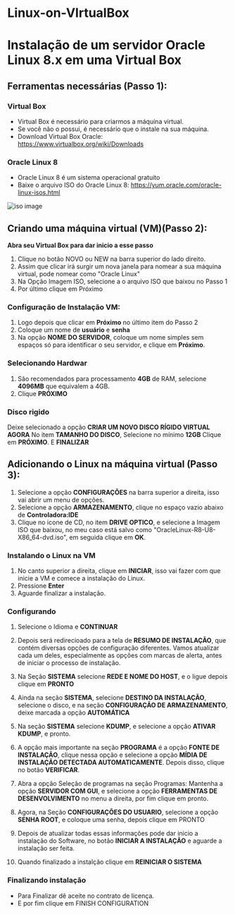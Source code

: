 # Linux-on-VIrtualBox

# Instalação de um servidor Oracle Linux 8.x em uma Virtual Box

## Ferramentas necessárias (Passo 1):

### Virtual Box
- Virtual Box é necessário para criarmos a máquina virtual.
- Se você não o possui, é necessário que o instale na sua máquina.
- Download Virtual Box Oracle: https://www.virtualbox.org/wiki/Downloads

### Oracle Linux 8
- Oracle Linux 8 é um sistema operacional gratuito
- Baixe o arquivo ISO do Oracle Linux 8: https://yum.oracle.com/oracle-linux-isos.html

![iso image](https://github.com/1saacYves/Linux-on-VIrtualBox/assets/170655155/98ecbdb2-f6a8-41e8-aca1-857903d100be)

## Criando uma máquina virtual (VM)(Passo 2):
**Abra seu Virtual Box para dar inicio a esse passo**

1. Clique no botão NOVO ou NEW na barra superior do lado direito.
2. Assim que clicar irá surgir um nova janela para nomear a sua máquina virtual, pode nomear como "Oracle Linux"
3. Na Opção Imagem ISO, selecione a o arquivo ISO que baixou no Passo 1
4. Por último clique em Próximo

### Configuração de Instalação VM:
1. Logo depois que clicar em **Próximo** no último item do Passo 2
2. Coloque um nome de **usuário** e **senha**
3. Na opção **NOME DO SERVIDOR**, coloque um nome simples sem espaços só para identificar o seu servidor, e clique em **Próximo**.

### Selecionando Hardwar
1. São recomendados para processamento **4GB** de RAM, selecione **4096MB** que equivalem a 4GB.
2. Clique **PRÓXIMO**

### Disco rigido
Deixe selecionado a opção **CRIAR UM NOVO DISCO RÍGIDO VIRTUAL AGORA**
No item **TAMANHO DO DISCO**, Selecione no mínimo **12GB**
Clique em **PRÓXIMO**.
E **FINALIZAR**

## Adicionando o Linux na máquina virtual (Passo 3):

1. Selecione a opção **CONFIGURAÇÕES** na barra superior a direita, isso vai abrir um menu de opções.
2. Selecione a opção **ARMAZENAMENTO**, clique no espaço vazio abaixo de **Controladora:IDE**
3. Clique no icone de CD, no item **DRIVE OPTICO**, e selecione a Imagem ISO que baixou, no meu caso está salvo como "OracleLinux-R8-U8-X86_64-dvd.iso", em seguida clique em **OK**.

### Instalando o Linux na VM
1. No canto superior a direita, clique em **INICIAR**, isso vai fazer com que inicie a VM e comece a instalação do Linux.
2. Pressione **Enter**
3. Aguarde finalizar a instalação.

### Configurando
1. Selecione o Idioma e **CONTINUAR**
2. Depois será redirecioado para a tela de **RESUMO DE INSTALAÇÃO**, que contém diversas opções de configuração diferentes. Vamos atualizar cada um deles, especialmente as opções com marcas de alerta, antes de iniciar o processo de instalação.

3. Na Seção **SISTEMA** selecione **REDE E NOME DO HOST**, e o ligue depois clique em **PRONTO**
4. Ainda na seção **SISTEMA**, selecione **DESTINO DA INSTALAÇÃO**, selecione o disco, e na seção **CONFIGURAÇÃO DE ARMAZENAMENTO**, deixe marcada a opção **AUTOMÁTICA**
5. Na seção **SISTEMA** selecione **KDUMP**, e selecione a opção **ATIVAR KDUMP**, e pronto.
6. A opção mais importante na seção **PROGRAMA** é a opção **FONTE DE INSTALAÇÃO**, clique nessa opção e selecione a opção **MÍDIA DE INSTALAÇÃO DETECTADA AUTOMATICAMENTE**. Depois disso, clique no botão **VERIFICAR**.
7. Abra a opção Seleção de programas na seção Programas:
   Mantenha a opção **SERVIDOR COM GUI**, e selecione a opção **FERRAMENTAS DE DESENVOLVIMENTO** no menu a direita, por fim clique em pronto.
8. Agora, na Seção **CONFIGURAÇÕES DO USUARIO**, selecione a opção **SENHA ROOT**, e coloque uma senha, depois clique em PRONTO
9. Depois de atualizar todas essas informações pode dar inicio a instalação do Software, no botão **INICIAR A INSTALAÇÃO** e aguarde a instalação ser feita.
10. Quando finalizado a instalção clique em **REINICIAR O SISTEMA**

### Finalizando instalação
- Para Finalizar dê aceite no contrato de licença.
- E por fim clique em FINISH CONFIGURATION
